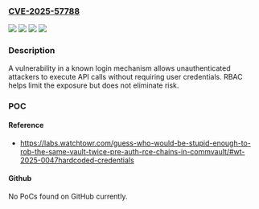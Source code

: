 ### [CVE-2025-57788](https://cve.mitre.org/cgi-bin/cvename.cgi?name=CVE-2025-57788)
![](https://img.shields.io/static/v1?label=Product&message=CommCell&color=blue)
![](https://img.shields.io/static/v1?label=Version&message=11.32.0%20&color=brightgreen)
![](https://img.shields.io/static/v1?label=Version&message=11.36.0%20&color=brightgreen)
![](https://img.shields.io/static/v1?label=Vulnerability&message=CWE-259%3A%20Use%20of%20Hard-coded%20Password&color=brightgreen)

### Description

A vulnerability in a known login mechanism allows unauthenticated attackers to execute API calls without requiring user credentials. RBAC helps limit the exposure but does not eliminate risk.

### POC

#### Reference
- https://labs.watchtowr.com/guess-who-would-be-stupid-enough-to-rob-the-same-vault-twice-pre-auth-rce-chains-in-commvault/#wt-2025-0047hardcoded-credentials

#### Github
No PoCs found on GitHub currently.

